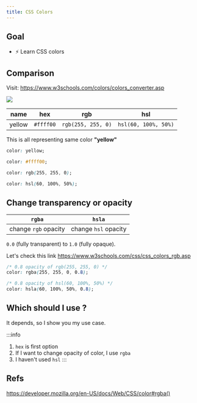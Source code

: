 ```yaml
---
title: CSS Colors
---
```


## Goal
- ⚡ Learn CSS colors

## Comparison

Visit: https://www.w3schools.com/colors/colors_converter.asp

![](https://coderhackers-1304676641.cos.ap-singapore.myqcloud.com/2020-05-14-05-51-42.png)

| name   | hex       | rgb                | hsl                  |
| ------ | --------- | ------------------ | -------------------- |
| yellow | `#ffff00` | `rgb(255, 255, 0)` | `hsl(60, 100%, 50%)` |

This is all representing same color **"yellow"**

```css title="CSS usage example"
color: yellow;

color: #ffff00;

color: rgb(255, 255, 0);

color: hsl(60, 100%, 50%);
```


## Change transparency or opacity
| `rgba`               | `hsla`               |
| -------------------- | -------------------- |
| change `rgb` opacity | change `hsl` opacity |


`0.0` (fully transparent) to `1.0` (fully opaque).

Let's check this link
https://www.w3schools.com/css/css_colors_rgb.asp

```css title="CSS usage example"
/* 0.8 opacity of rgb(255, 255, 0) */
color: rgba(255, 255, 0, 0.8);

/* 0.8 opacity of hsl(60, 100%, 50%) */
color: hsla(60, 100%, 50%, 0.8);
```



## Which should I use ?
It depends, so I show you my use case.

:::info
1. `hex` is first option
2. If I want to change opacity of color, I use `rgba`
3. I haven't used `hsl`
:::

## Refs

https://developer.mozilla.org/en-US/docs/Web/CSS/color#rgba()